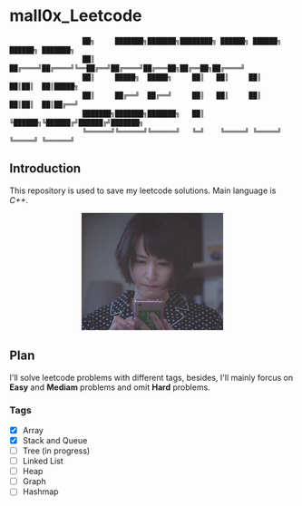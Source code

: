# mall0x_Leetcode
                      ██╗     ███████╗███████╗████████╗ ██████╗ ██████╗ ██████╗ ███████╗
                      ██║     ██╔════╝██╔════╝╚══██╔══╝██╔════╝██╔═══██╗██╔══██╗██╔════╝
                      ██║     █████╗  █████╗     ██║   ██║     ██║   ██║██║  ██║█████╗  
                      ██║     ██╔══╝  ██╔══╝     ██║   ██║     ██║   ██║██║  ██║██╔══╝  
                      ███████╗███████╗███████╗   ██║   ╚██████╗╚██████╔╝██████╔╝███████╗
                      ╚══════╝╚══════╝╚══════╝   ╚═╝    ╚═════╝ ╚═════╝ ╚═════╝ ╚══════╝
## Introduction

This repository is used to save my leetcode solutions.  Main language is *C++*.

<p align="center">
  <img src="https://github.com/xtstc131/mall0x_Leetcode/blob/master/image.gif">
</p>

## Plan

I'll solve leetcode problems with different tags, besides, I'll mainly forcus on **Easy** and **Mediam** problems and omit **Hard** problems. 



### Tags
- [x] Array 
- [x] Stack and Queue
- [ ] Tree (in progress)
- [ ] Linked List
- [ ] Heap
- [ ] Graph
- [ ] Hashmap
